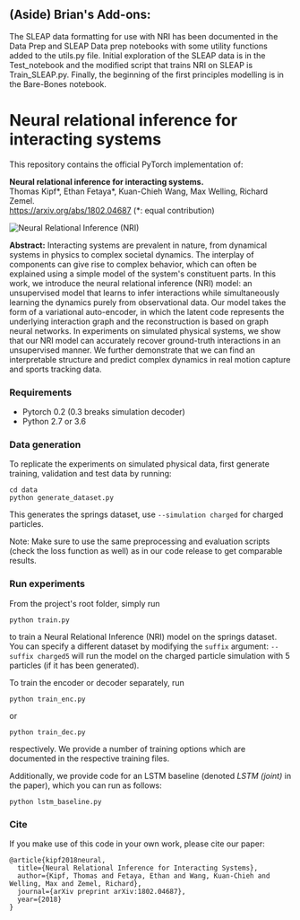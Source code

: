 
## (Aside) Brian's Add-ons:

The SLEAP data formatting for use with NRI has been documented in the Data Prep and SLEAP Data prep notebooks with some utility functions added to the utils.py file. Initial exploration of the SLEAP data is in the Test_notebook and the modified script that trains NRI on SLEAP is Train_SLEAP.py. Finally, the beginning of the first principles modelling is in the Bare-Bones notebook.

# Neural relational inference for interacting systems

This repository contains the official PyTorch implementation of:

**Neural relational inference for interacting systems.**  
Thomas Kipf*, Ethan Fetaya*, Kuan-Chieh Wang, Max Welling, Richard Zemel.  
https://arxiv.org/abs/1802.04687  (*: equal contribution)


![Neural Relational Inference (NRI)](nri.png)

**Abstract:** Interacting systems are prevalent in nature, from dynamical systems in physics to complex societal dynamics. The interplay of components can give rise to complex behavior, which can often be explained using a simple model of the system's constituent parts. In this work, we introduce the neural relational inference (NRI) model: an unsupervised model that learns to infer interactions while simultaneously learning the dynamics purely from observational data. Our model takes the form of a variational auto-encoder, in which the latent code represents the underlying interaction graph and the reconstruction is based on graph neural networks. In experiments on simulated physical systems, we show that our NRI model can accurately recover ground-truth interactions in an unsupervised manner. We further demonstrate that we can find an interpretable structure and predict complex dynamics in real motion capture and sports tracking data.

### Requirements
* Pytorch 0.2 (0.3 breaks simulation decoder)
* Python 2.7 or 3.6

### Data generation

To replicate the experiments on simulated physical data, first generate training, validation and test data by running:

```
cd data
python generate_dataset.py
```
This generates the springs dataset, use `--simulation charged` for charged particles.

Note: Make sure to use the same preprocessing and evaluation scripts (check the loss function as well) as in our code release to get comparable results.

### Run experiments

From the project's root folder, simply run
```
python train.py
```
to train a Neural Relational Inference (NRI) model on the springs dataset. You can specify a different dataset by modifying the `suffix` argument: `--suffix charged5` will run the model on the charged particle simulation with 5 particles (if it has been generated).

To train the encoder or decoder separately, run 

```
python train_enc.py
```
or

```
python train_dec.py
```
respectively. We provide a number of training options which are documented in the respective training files.

Additionally, we provide code for an LSTM baseline (denoted *LSTM (joint)* in the paper), which you can run as follows:
```
python lstm_baseline.py
```

### Cite
If you make use of this code in your own work, please cite our paper:
```
@article{kipf2018neural,
  title={Neural Relational Inference for Interacting Systems},
  author={Kipf, Thomas and Fetaya, Ethan and Wang, Kuan-Chieh and Welling, Max and Zemel, Richard},
  journal={arXiv preprint arXiv:1802.04687},
  year={2018}
}
```

